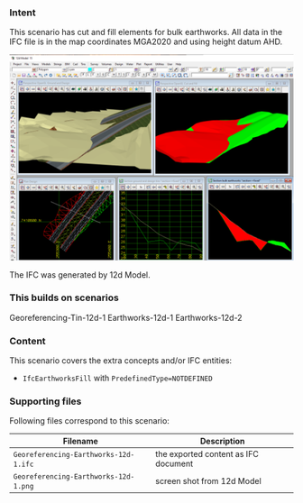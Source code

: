 
### Intent

This scenario has cut and fill elements for bulk earthworks.
All data in the IFC file is in the map coordinates MGA2020 and using height datum AHD.

![GeorefEarth12d1](../Georeferencing-Earthworks-12d-1/Georeferencing-Earthworks-12d-1.png "Cut and Fill for Bulk Earthworks")

The IFC was generated by 12d Model. 

### This builds on scenarios

 Georeferencing-Tin-12d-1
 Earthworks-12d-1
 Earthworks-12d-2

### Content

This scenario covers the extra concepts and/or IFC entities:

- `IfcEarthworksFill` with `PredefinedType=NOTDEFINED`

### Supporting files

Following files correspond to this scenario:

| Filename                                    | Description                              |
|-----------------------------------------|------------------------------------------|
| `Georeferencing-Earthworks-12d-1.ifc`    | the exported content as IFC document     |
| `Georeferencing-Earthworks-12d-1.png`    | screen shot from 12d Model               |

